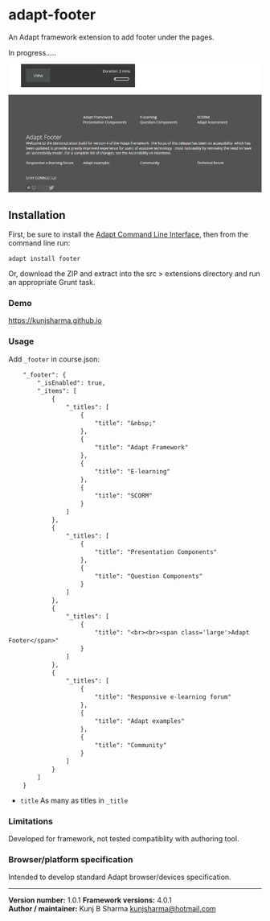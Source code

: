 # adapt-footer  
    
An Adapt framework extension to add footer under the pages.

In progress.....


<img src="assets/adapt-footer.png" alt="Footer">



## Installation

First, be sure to install the [Adapt Command Line Interface](https://github.com/cajones/adapt-cli), then from the command line run:

    adapt install footer

Or, download the ZIP and extract into the src > extensions directory and run an appropriate Grunt task.

### Demo

https://kunjsharma.github.io

### Usage

Add `_footer` in course.json:

```
	"_footer": {
	    "_isEnabled": true,
	    "_items": [
	        {
	            "_titles": [
	                {
	                    "title": "&nbsp;"
	                },
	                {
	                    "title": "Adapt Framework"
	                },
	                {
	                    "title": "E-learning"
	                },
	                {
	                    "title": "SCORM"
	                }
	            ]
	        },
	        {
	            "_titles": [
	                {
	                    "title": "Presentation Components"
	                },
	                {
	                    "title": "Question Components"
	                }
	            ]
	        },
	        {
	            "_titles": [
	                {
	                    "title": "<br><br><span class='large'>Adapt Footer</span>"
	                }
	            ]
	        },
	        {
	            "_titles": [
	                {
	                    "title": "Responsive e-learning forum"
	                },
	                {
	                    "title": "Adapt examples"
	                },
	                {
	                    "title": "Community"
	                }
	            ]
	        }
	    ]
	}
```

* `title` As many as titles in `_title`


### Limitations

Developed for framework, not tested compatiblity with authoring tool.

### Browser/platform specification

Intended to develop standard Adapt browser/devices specification.

----------------------------
**Version number:**  1.0.1 
**Framework versions:** 4.0.1      
**Author / maintainer:** Kunj B Sharma <kunjsharma@hotmail.com>     
